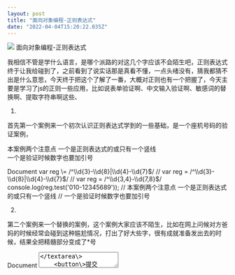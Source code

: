 ```yaml
---
layout: post
title: "面向对象编程-正则表达式"
date: "2022-04-04T15:20:22.035Z"
---
```

![](/skins/bj2008/images/fire.gif) 面向对象编程-正则表达式

我相信不管是学什么语言，是哪个派路的对这几个字应该不会陌生吧，正则表达式终于让我给碰到了，之前看到了说实话那是真看不懂，一点头绪没有，猜我都猜不出是什么意思，今天终于把这个了解了一番，大概对正则也有一个把握了，今天主要是学习了js的正则一些应用，比如说表单验证啊、中文输入验证啊、敏感词的替换啊、提取字符串啊这些、

1.

首先第一个案例来一个初次认识正则表达式学到的一些基础，是一个座机号码的验证案例，

本案例两个注意点 一个是正则表达式的或只有一个竖线  
一个是验证时候数字也要加引号

<!DOCTYPE html\>
<html lang\="en"\>
<head\>
    <meta charset\="UTF-8"\>
    <meta http-equiv\="X-UA-Compatible" content\="IE=edge"\>
    <meta name\="viewport" content\="width=device-width, initial-scale=1.0"\>
    <title\>Document</title\>
</head\>
<body\>
    <!-- 座机号码验证 全国座机号码两种格式 010-12345678 或者 0100-1234567 \-->
    <script\>
        var reg \= /^\\d{3}-\\d{8}|\\d{4}-\\d{7}$/
        // var reg = /^\\d{3}-\\d{8}|\\d{4}-\\d{7}$/
        // var reg = /^\\d{3,4}-\\d{7,8}$/
        console.log(reg.test('010-12345689'));
        // 本案例两个注意点 一个是正则表达式的或只有一个竖线
        // 一个是验证时候数字也要加引号
    </script\>
</body\>
</html\>

2.

第二个案例来一个替换的案例，这个案例大家应该不陌生，比如在网上问候对方爸妈的时候经常会碰到这种尴尬情况，打出了好大些字，很有成就准备发出去的时候，结果全把精髓部分变成了\*号

<!DOCTYPE html\>
<html lang\="en"\>
<head\>
    <meta charset\="UTF-8"\>
    <meta http-equiv\="X-UA-Compatible" content\="IE=edge"\>
    <meta name\="viewport" content\="width=device-width, initial-scale=1.0"\>
    <title\>Document</title\>
</head\>
<body\>
    <textarea name\="" id\="" cols\="30" rows\="10"\></textarea\>
    <button\>提交</button\>
    <div\></div\>
    <script\>
        var text \= document.querySelector('textarea')
        var btn \= document.querySelector('button')
        var div \= document.querySelector('div')
        btn.onclick \= function() {
            div.innerHTML \= text.value.replace(/激情|爱情/g, '\*\*')
        }
    </script\>
</body\>
</html\>

3.

接下来是一个比较繁琐的一个案例，一个关于表单验证的案例

window.addEventListener('load', function() {
    var tel = /^1\[3|4|5|8|9\]\\d{9}$/
    var phone = document.querySelector('#tel')
    function getBlur(obj, regexp, str) {
        obj.onblur \= function() {
            if (regexp.test(this.value)) {
                this.nextElementSibling.innerText = ''+str+'输入正确'
                this.nextElementSibling.className = 'success' 
            } else {
                this.nextElementSibling.innerText = ''+str+'输入错误'
                this.nextElementSibling.className = 'error'
            }
        }
    }
    // 1.手机号码验证
    getBlur(phone, tel, '手机号')
    // 2.QQ验证
    var regqq = /^\[1-9\]\\d{4,10}$/
    var qq = this.document.querySelector('#qq')
    getBlur(qq, regqq, 'QQ号')
    // 3.中文汉字匹配
    // 汉字采用的正则是中文第一个的Unicode编码和最后一个
    var uname = /^\[\\u4e00-\\u9fa5\]{2,8}$/
    var nc = this.document.querySelector('#nc')
    getBlur(nc, uname, '昵称')
    // 4.短信验证码
    var msgreg = /^\\d{6}$/
    var msg = this.document.querySelector('#msg')
    getBlur(msg, msgreg, '验证码')
    // 5.密码
    var pasreg = /^\\w{6,16}$/
    var pwd = this.document.querySelector('#pwd')
    getBlur(pwd, pasreg, '密码')
    // 6.确认密码
    var surePwd = this.document.querySelector('#surepwd')
    surePwd.onblur \= function() {
        if (this.value == pwd.value) {
            this.nextElementSibling.innerText = '密码输入正确'
                this.nextElementSibling.className = 'success' 
        } else {
            this.nextElementSibling.innerText = '两次密码不一样'
                this.nextElementSibling.className = 'error' 
        }
    }
})

5.

然后是关于字符串同时也能被正则所使用的两个 方法一个是替换的replace方法，一个是可以作为关键字搜索的提取方法

<!DOCTYPE html\>
<html lang\="en"\>
<head\>
    <meta charset\="UTF-8"\>
    <meta http-equiv\="X-UA-Compatible" content\="IE=edge"\>
    <meta name\="viewport" content\="width=device-width, initial-scale=1.0"\>
    <title\>Document</title\>
</head\>
<body\>
    <script\>
        /\* 将下列字符串使用正则表达式替换文本
        将字符串 'cqyzsC012QzAabcd'中的acq(忽略大小写)替换为'你好' \*/
        var str \= 'cqyzsC012QzAabcd'
        var str1 \= ''
        str1 \= str.replace(/\[acq\]/gi, '你好')
        console.log(str1);
    </script\>
</body\>
</html\>

<!DOCTYPE html\>
<html lang\="en"\>
<head\>
    <meta charset\="UTF-8"\>
    <meta http-equiv\="X-UA-Compatible" content\="IE=edge"\>
    <meta name\="viewport" content\="width=device-width, initial-scale=1.0"\>
    <title\>Document</title\>
</head\>
<body\>
    <script\>
        /\* 邮箱提取
        将字符串'小明：大神么么哒，正好是我想要的，我的邮箱是xiaoming@qq.com小红：
        我老公最爱看这个了，我想给他一个惊喜，么么么哒，邮箱是xiaohong@sina.com我：好人一生平安，邮箱是wuyou@163.com'中所有
        的邮箱号码提取出来 \*/
        var str \= '小明：大神么么哒，正好是我想要的，我的邮箱是xiaoming@qq.com小红：我老公最爱看这个了，我想给他一个惊喜，么么么哒，邮箱是xiaohong@sina.com我：好人一生平安，邮箱是wuyou@163.com'
        // console.log(str);
        var str1 \= str.match(/\[a-zA-Z\]+@\[a-zA-Z0-9\]+.com/g)
        console.log(str1);
    </script\>
</body\>
</html\>